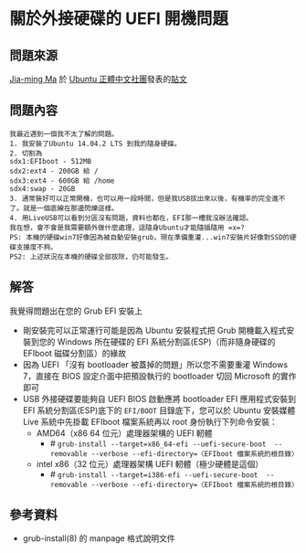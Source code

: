 # 關於外接硬碟的 UEFI 開機問題
## 問題來源
[Jia-ming Ma](https://www.facebook.com/gai00layer) 於 [Ubuntu 正體中文社團](https://www.facebook.com/groups/ubuntu.zh.hant)發表的[貼文](https://www.facebook.com/groups/ubuntu.zh.hant/883956151659708/)

## 問題內容
````````````````````````````````
我最近遇到一個我不太了解的問題。
1. 我安裝了Ubuntu 14.04.2 LTS 到我的隨身硬碟。
2. 切割為
sdx1:EFIboot - 512MB
sdx2:ext4 - 200GB 給 /
sdx3:ext4 - 600GB 給 /home
sdx4:swap - 20GB
3. 通常裝好可以正常開機，也可以用一段時間，但是我USB拔出來以後，有機率的完全進不了。就是一個底線在那邊閃爍這樣。
4. 用LiveUSB可以看到分區沒有問題，資料也都在，EFI那一槽我沒辦法確認。
我在想，會不會是我需要額外做什麼處理，這隨身Ubuntu才能隨插隨用 =x=?
PS: 本機的硬碟win7好像因為被自動安裝grub，現在準備重灌...win7安裝片好像對SSD的硬碟支援度不夠。
PS2: 上述狀況在本機的硬碟全部拔除，仍可能發生。
````````````````````````````````

## 解答
我覺得問題出在您的 Grub EFI 安裝上

* 剛安裝完可以正常運行可能是因為 Ubuntu 安裝程式把 Grub 開機載入程式安裝到您的 Windows 所在硬碟的 EFI 系統分割區(ESP)（而非隨身硬碟的 EFIboot 磁碟分割區）的緣故
* 因為 UEFI 「沒有 bootloader 被蓋掉的問題」所以您不需要重灌 Windows 7，直接在 BIOS 設定介面中把預設執行的 bootloader 切回 Microsoft 的實作即可
* USB 外接硬碟要能夠自 UEFI BIOS 啟動應將 bootloader EFI 應用程式安裝到 EFI 系統分割區(ESP)底下的 `EFI/BOOT` 目錄底下，您可以於 Ubuntu 安裝媒體 Live 系統中先掛載 EFIboot 檔案系統再以 root 身份執行下列命令安裝：
	* AMD64（x86 64 位元）處理器架構的 UEFI 軔體
		* \# `grub-install --target=x86_64-efi --uefi-secure-boot  --removable --verbose --efi-directory=〈EFIboot 檔案系統的根目錄〉` 
	* intel x86（32 位元）處理器架構 UEFI 軔體（極少硬體是這個）
		* \# `grub-install --target=i386-efi --uefi-secure-boot  --removable --verbose --efi-directory=〈EFIboot 檔案系統的根目錄〉` 
		
## 參考資料
* grub-install(8) 的 manpage 格式說明文件
